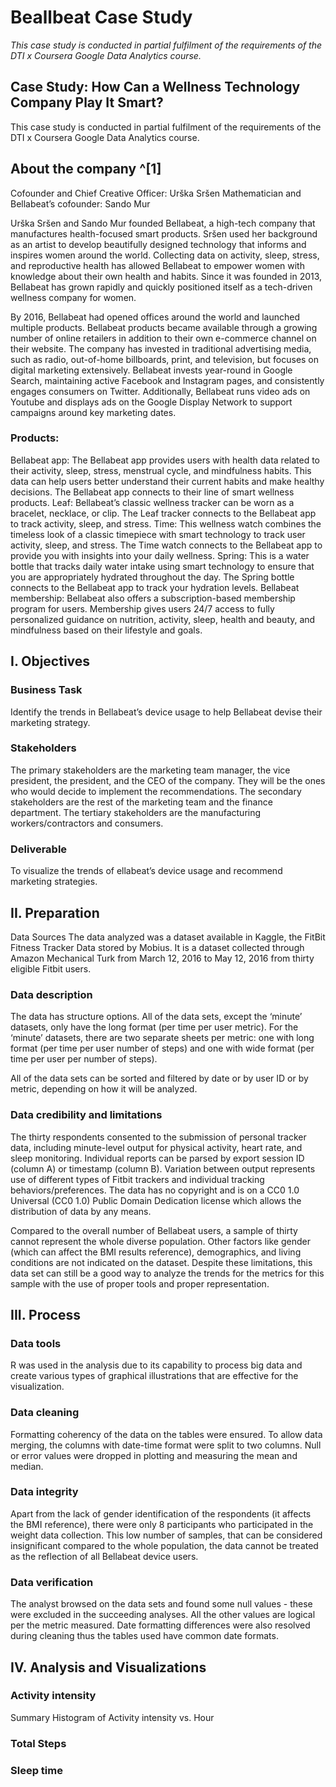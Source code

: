 # Beallbeat Case Study
*This case study is conducted in partial fulfilment of the requirements of the  DTI x Coursera Google Data Analytics course.*
## Case Study: How Can a Wellness Technology Company Play It Smart?

This case study is conducted in partial fulfilment of the requirements of the 
DTI x Coursera Google Data Analytics course.


## About the company ^[1]
Cofounder and Chief Creative Officer: Urška Sršen
Mathematician and Bellabeat’s cofounder: Sando Mur

Urška Sršen and Sando Mur founded Bellabeat, a high-tech company that manufactures health-focused smart products. Sršen used her background as an artist to develop beautifully designed technology that informs and inspires women around the world. Collecting data on activity, sleep, stress, and reproductive health has allowed Bellabeat to empower women with knowledge about their own health and habits. Since it was founded in 2013, Bellabeat has grown rapidly and quickly positioned itself as a tech-driven wellness company for women.

By 2016, Bellabeat had opened offices around the world and launched multiple products. Bellabeat products became available through a growing number of online retailers in addition to their own e-commerce channel on their website. The company has invested in traditional advertising media, such as radio, out-of-home billboards, print, and television, but focuses
on digital marketing extensively. Bellabeat invests year-round in Google Search, maintaining active Facebook and Instagram pages, and consistently engages consumers on Twitter. Additionally, Bellabeat runs video ads on Youtube and displays ads on the Google Display Network to support campaigns around key marketing dates.

### Products:
Bellabeat app: The Bellabeat app provides users with health data related to their activity, sleep, stress, menstrual cycle, and mindfulness habits. This data can help users better understand their current habits and make healthy decisions. The Bellabeat app connects to their line of smart wellness products.
Leaf: Bellabeat’s classic wellness tracker can be worn as a bracelet, necklace, or clip. The Leaf tracker connects to the Bellabeat app to track activity, sleep, and stress.
Time: This wellness watch combines the timeless look of a classic timepiece with smart technology to track user activity, sleep, and stress. The Time watch connects to the Bellabeat app to provide you with insights into your daily wellness.
Spring: This is a water bottle that tracks daily water intake using smart technology to ensure that you are appropriately hydrated throughout the day. The Spring bottle connects to the Bellabeat app to track your hydration levels.
Bellabeat membership: Bellabeat also offers a subscription-based membership program for users. Membership gives users 24/7 access to fully personalized guidance on nutrition, activity, sleep, health and beauty, and mindfulness based on their lifestyle and goals.



## I. Objectives
### Business Task
Identify the trends in Bellabeat’s device usage to help Bellabeat devise their marketing strategy.
### Stakeholders
The primary stakeholders are the marketing team manager, the vice president, the president, and the CEO of the company. They will be the ones who would decide to implement the recommendations. The secondary stakeholders are the rest of the marketing team and the finance department. The tertiary stakeholders are the manufacturing workers/contractors and consumers.
### Deliverable
To visualize the trends of ellabeat’s device usage and recommend marketing strategies.

## II. Preparation
Data Sources
The data analyzed was a dataset available in Kaggle, the FitBit Fitness Tracker Data stored by Mobius. It is a dataset collected through Amazon Mechanical Turk from March 12, 2016 to May 12, 2016 from thirty eligible Fitbit users. 

### Data description
The data has structure options. All of the data sets, except the ‘minute’ datasets, only have the long format (per time per user metric). For the ‘minute’ datasets, there are two separate sheets per metric: one with long format (per time per user number of steps) and one with wide format (per time per user per number of steps).
		
All of the data sets can be sorted and filtered by date or by user ID or by metric, depending on how it will be analyzed.

### Data credibility and limitations
The thirty respondents consented to the submission of personal tracker data, including minute-level output for physical activity, heart rate, and sleep monitoring. Individual reports can be parsed by export session ID (column A) or timestamp (column B). Variation between output represents use of different types of Fitbit trackers and individual tracking behaviors/preferences. The data has no copyright and is on a CC0 1.0 Universal (CC0 1.0) Public Domain Dedication license which allows the distribution of data by any means.

Compared to the overall number of Bellabeat users, a sample of thirty cannot represent the whole diverse population. Other factors like gender (which can affect the BMI results reference), demographics, and living conditions are not indicated on the dataset. Despite these limitations, this data set can still be a good way to analyze  the trends for the metrics for this sample with the use of proper tools and proper representation.


## III. Process
### Data tools
R was used in the analysis due to its capability to process big data and create various types of graphical illustrations that are effective for the visualization.

### Data cleaning
Formatting coherency of the data on the tables were ensured. To allow data merging, the columns with date-time format were split to two columns.
Null or error values were dropped in plotting and measuring the mean and median.

### Data integrity
Apart from the lack of gender identification of the respondents (it affects the BMI reference), there were only 8 participants who participated in the weight data collection. This low number of samples, that can be considered insignificant compared to the whole population, the data cannot be treated as the reflection of all Bellabeat device users.

### Data verification
The analyst browsed on the data sets and found some null values - these were excluded in the succeeding analyses. All the other values are logical per the metric measured. Date formatting differences were also resolved during cleaning thus the tables used have common date formats.

## IV. Analysis and Visualizations
### Activity intensity
Summary
Histogram of Activity intensity vs. Hour


### Total Steps

### Sleep time
